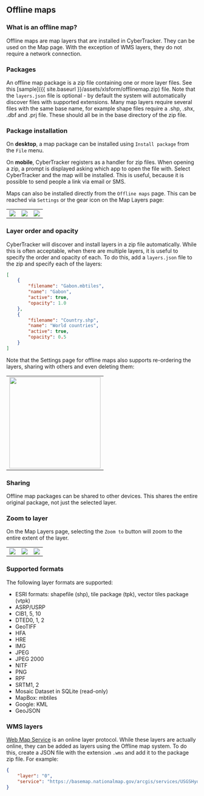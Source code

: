 ## Offline maps

### What is an offline map?
Offline maps are map layers that are installed in CyberTracker. They can be used on the Map page. With the exception of WMS layers, they do not require a network connection.

### Packages
An offline map package is a zip file containing one or more layer files. See this [sample]({{ site.baseurl }}/assets/xlsform/offlinemap.zip) file. Note that the `layers.json` file is optional - by default the system will automatically discover files with supported extensions. Many map layers require several files with the same base name, for example shape files require a .shp, .shx, .dbf and .prj file. These should all be in the base directory of the zip file.

### Package installation
On **desktop**, a map package can be installed using `Install package` from the `File` menu.

On **mobile**, CyberTracker registers as a handler for zip files. When opening a zip, a prompt is displayed asking which app to open the file with. Select CyberTracker and the map will be installed. This is useful, because it is possible to send people a link via email or SMS.

Maps can also be installed directly from the `Offline maps` page. This can be reached via `Settings` or the gear icon on the Map Layers page:
<table>
<tr>
<td><img src="{{ site.baseurl }}/assets/xlsform/refman-offlinemap-1.png" /></td>
<td><img src="{{ site.baseurl }}/assets/xlsform/refman-offlinemap-2.png" /></td>
<td><img src="{{ site.baseurl }}/assets/xlsform/refman-offlinemap-3.png" /></td>
</tr>
</table>

### Layer order and opacity
CyberTracker will discover and install layers in a zip file automatically. While this is often acceptable, when there are multiple layers, it is useful to specify the order and opacity of each. To do this, add a `layers.json` file to the zip and specify each of the layers:

```json
[
    {
        "filename": "Gabon.mbtiles",
        "name": "Gabon",
        "active": true,
        "opacity": 1.0
    },
    {
        "filename": "Country.shp",
        "name": "World countries",
        "active": true,
        "opacity": 0.5
    }
]
```

Note that the Settings page for offline maps also supports re-ordering the layers, sharing with others and even deleting them:
<table>
<tr>
<td><img width="240" src="{{ site.baseurl }}/assets/xlsform/refman-offlinemap-4.png" /></td>
</tr>
</table>

### Sharing
Offline map packages can be shared to other devices. This shares the entire original package, not just the selected layer. 

### Zoom to layer

On the Map Layers page, selecting the `Zoom to` button will zoom to the entire extent of the layer.

<table>
<tr>
<td><img src="{{ site.baseurl }}/assets/xlsform/refman-offlinemap-5.png" /></td>
<td><img src="{{ site.baseurl }}/assets/xlsform/refman-offlinemap-6.png" /></td>
<td><img src="{{ site.baseurl }}/assets/xlsform/refman-offlinemap-7.png" /></td>
</tr>
</table>

### Supported formats

The following layer formats are supported:
- ESRI formats: shapefile (shp), tile package (tpk), vector tiles package (vtpk)
- ASRP/USRP
- CIB1, 5, 10
- DTED0, 1, 2
- GeoTIFF
- HFA
- HRE
- IMG
- JPEG
- JPEG 2000
- NITF
- PNG
- RPF
- SRTM1, 2
- Mosaic Dataset in SQLite (read-only)
- MapBox: mbtiles 
- Google: KML
- GeoJSON

### WMS layers

[Web Map Service](https://wikipedia.org/wiki/Web_Map_Service) is an online layer protocol. While these layers are actually online, they can be added as layers using the Offline map system. To do this, create a JSON file with the extension `.wms` and add it to the package zip file. For example:

```json
{
    "layer": "0",
    "service": "https://basemap.nationalmap.gov/arcgis/services/USGSHydroCached/MapServer/WMSServer"
}
```
